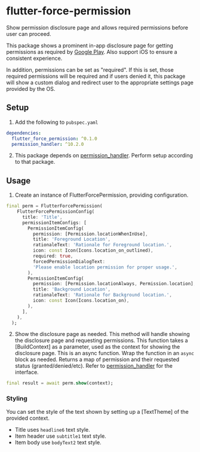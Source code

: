 # flutter-force-permission
Show permission disclosure page and allows required permissions before user can proceed.

This package shows a prominent in-app disclosure page for getting permissions as required by [Google Play](https://support.google.com/googleplay/android-developer/answer/9799150?visit_id=638041800350153935-369621111&p=pd-m&rd=1#prominent_disclosure&zippy=%2Cstep-provide-prominent-in-app-disclosure%2Cstep-review-best-practices-for-accessing-location%2Cstep-consider-alternatives-to-accessing-location-in-the-background%2Cstep-make-access-to-location-in-the-background-clear-to-users%2Csee-an-example-of-prominent-in-app-disclosure).
Also support iOS to ensure a consistent experience.

In addition, permissions can be set as "required". If this is set, those required permissions will be required and if users denied it, 
this package will show a custom dialog and redirect user to the appropriate settings page provided by the OS.

## Setup
1. Add the following to `pubspec.yaml`
```yaml
dependencies:
  flutter_force_permission: ^0.1.0
  permission_handler: ^10.2.0
```
2. This package depends on [permission_handler](https://pub.dev/packages/permission_handler). Perform setup according to that package.

## Usage
1. Create an instance of FlutterForcePermission, providing configuration.
```dart
final perm = FlutterForcePermission(
    FlutterForcePermissionConfig(
      title: 'Title',
      permissionItemConfigs: [
        PermissionItemConfig(
          permission: [Permission.locationWhenInUse],
          title: 'Foreground Location',
          rationaleText: 'Rationale for Foreground location.',
          icon: const Icon(Icons.location_on_outlined),
          required: true,
          forcedPermissionDialogText:
          'Please enable location permission for proper usage.',
        ),
        PermissionItemConfig(
          permission: [Permission.locationAlways, Permission.location],
          title: 'Background Location',
          rationaleText: 'Rationale for Background location.',
          icon: const Icon(Icons.location_on),
        ),
      ],
    ),
  );
```
2. Show the disclosure page as needed. This method will handle showing the disclosure page and requesting permissions.
This function takes a [BuildContext] as a parameter, used as the context for showing the disclosure page.
This is an async function. Wrap the function in an `async` block as needed.
Returns a map of permission and their requested status (granted/denied/etc). Refer to [permission_handler](https://pub.dev/packages/permission_handler) for the interface.
```dart
final result = await perm.show(context);
```

### Styling
You can set the style of the text shown by setting up a [TextTheme] of the provided context. 
- Title uses `headline6` text style.
- Item header use `subtitle1` text style.
- Item body use `bodyText2` text style.